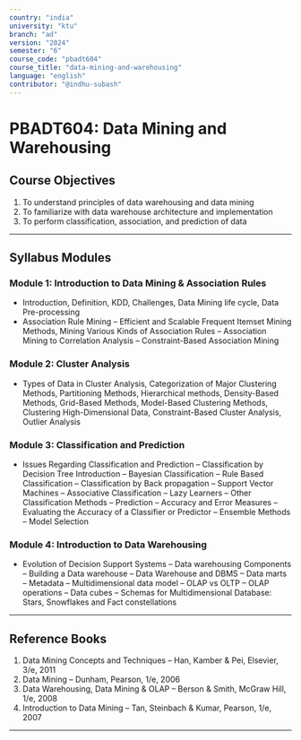 ```yaml
---
country: "india"
university: "ktu"
branch: "ad"
version: "2024"
semester: "6"
course_code: "pbadt604"
course_title: "data-mining-and-warehousing"
language: "english"
contributor: "@indhu-subash"
---
```


# PBADT604: Data Mining and Warehousing  

## Course Objectives

1. To understand principles of data warehousing and data mining  
2. To familiarize with data warehouse architecture and implementation  
3. To perform classification, association, and prediction of data  

---

## Syllabus Modules

### Module 1: Introduction to Data Mining & Association Rules
- Introduction, Definition, KDD, Challenges, Data Mining life cycle, Data Pre-processing  
- Association Rule Mining – Efficient and Scalable Frequent Itemset Mining Methods, Mining Various Kinds of Association Rules – Association Mining to Correlation Analysis – Constraint-Based Association Mining  

### Module 2: Cluster Analysis
- Types of Data in Cluster Analysis, Categorization of Major Clustering Methods, Partitioning Methods, Hierarchical methods, Density-Based Methods, Grid-Based Methods, Model-Based Clustering Methods, Clustering High-Dimensional Data, Constraint-Based Cluster Analysis, Outlier Analysis  

### Module 3: Classification and Prediction
- Issues Regarding Classification and Prediction – Classification by Decision Tree Introduction – Bayesian Classification – Rule Based Classification – Classification by Back propagation – Support Vector Machines – Associative Classification – Lazy Learners – Other Classification Methods – Prediction – Accuracy and Error Measures – Evaluating the Accuracy of a Classifier or Predictor – Ensemble Methods – Model Selection  

### Module 4: Introduction to Data Warehousing
- Evolution of Decision Support Systems – Data warehousing Components – Building a Data warehouse – Data Warehouse and DBMS – Data marts – Metadata – Multidimensional data model – OLAP vs OLTP – OLAP operations – Data cubes – Schemas for Multidimensional Database: Stars, Snowflakes and Fact constellations  

---

## Reference Books

1. Data Mining Concepts and Techniques – Han, Kamber & Pei, Elsevier, 3/e, 2011  
2. Data Mining – Dunham, Pearson, 1/e, 2006  
3. Data Warehousing, Data Mining & OLAP – Berson & Smith, McGraw Hill, 1/e, 2008  
4. Introduction to Data Mining – Tan, Steinbach & Kumar, Pearson, 1/e, 2007  

---
